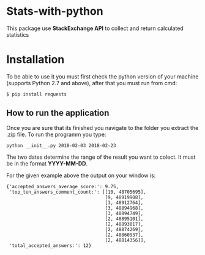 # Stats-with-python
This package use **StackExchange API** to collect and return calculated statistics
# Installation

To be able to use it you must first check the python version of your machine (supports Python 2.7 and above),
after that you must run from cmd:
```
$ pip install requests
```

## How to run the application

Once you are sure that its finished you navigate to the folder you extract the .zip file.
To run the programm you type:
```
python __init__.py 2018-02-03 2018-02-23
```
The two dates determine the range of the result you want to colect.
It must be in the format **YYYY-MM-DD**.

For the given example above the output on your window is:
```
{'accepted_answers_average_score:': 9.75,
 'top_ten_answers_comment_count:': [[10, 48705695],
                                    [9, 48919908],
                                    [3, 48912764],
                                    [3, 48894968],
                                    [3, 48894749],
                                    [2, 48895101],
                                    [2, 48893017],
                                    [2, 48874269],
                                    [2, 48860937],
                                    [2, 48814356]],
 'total_accepted_answers:': 12}
```
